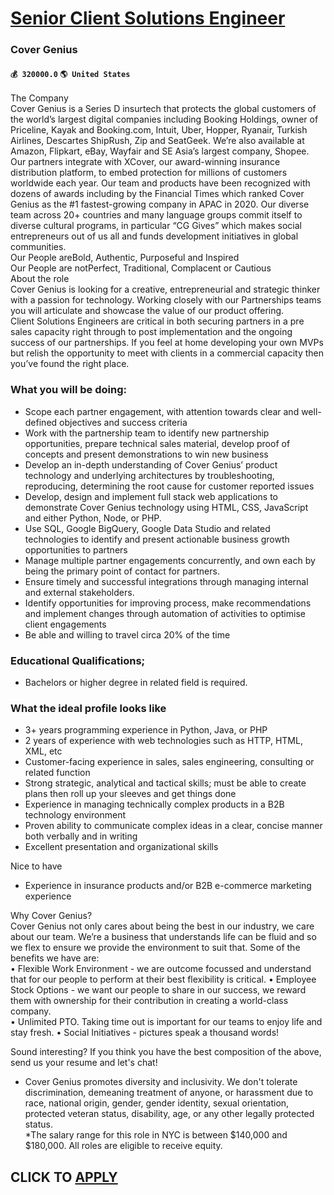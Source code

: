 # [Senior Client Solutions Engineer](https://www.remotewlb.com/apply/senior-client-solutions-engineer)  
### Cover Genius  
#### `💰 320000.0` `🌎 United States`  
The Company  
Cover Genius is a Series D insurtech that protects the global customers of the world’s largest digital companies including Booking Holdings, owner of Priceline, Kayak and Booking.com, Intuit, Uber, Hopper, Ryanair, Turkish Airlines, Descartes ShipRush, Zip and SeatGeek. We’re also available at Amazon, Flipkart, eBay, Wayfair and SE Asia’s largest company, Shopee. Our partners integrate with XCover, our award-winning insurance distribution platform, to embed protection for millions of customers worldwide each year. Our team and products have been recognized with dozens of awards including by the Financial Times which ranked Cover Genius as the #1 fastest-growing company in APAC in 2020. Our diverse team across 20+ countries and many language groups commit itself to diverse cultural programs, in particular “CG Gives” which makes social entrepreneurs out of us all and funds development initiatives in global communities.  
Our People areBold, Authentic, Purposeful and Inspired  
Our People are notPerfect, Traditional, Complacent or Cautious  
About the role  
Cover Genius is looking for a creative, entrepreneurial and strategic thinker with a passion for technology. Working closely with our Partnerships teams you will articulate and showcase the value of our product offering.  
Client Solutions Engineers are critical in both securing partners in a pre sales capacity right through to post implementation and the ongoing success of our partnerships. If you feel at home developing your own MVPs but relish the opportunity to meet with clients in a commercial capacity then you’ve found the right place.

### What you will be doing:

  * Scope each partner engagement, with attention towards clear and well-defined objectives and success criteria
  * Work with the partnership team to identify new partnership opportunities, prepare technical sales material, develop proof of concepts and present demonstrations to win new business
  * Develop an in-depth understanding of Cover Genius’ product technology and underlying architectures by troubleshooting, reproducing, determining the root cause for customer reported issues
  * Develop, design and implement full stack web applications to demonstrate Cover Genius technology using HTML, CSS, JavaScript and either Python, Node, or PHP.
  * Use SQL, Google BigQuery, Google Data Studio and related technologies to identify and present actionable business growth opportunities to partners
  * Manage multiple partner engagements concurrently, and own each by being the primary point of contact for partners.
  * Ensure timely and successful integrations through managing internal and external stakeholders.
  * Identify opportunities for improving process, make recommendations and implement changes through automation of activities to optimise client engagements
  * Be able and willing to travel circa 20% of the time

###  Educational Qualifications;

  * Bachelors or higher degree in related field is required.

### What the ideal profile looks like

  * 3+ years programming experience in Python, Java, or PHP
  * 2 years of experience with web technologies such as HTTP, HTML, XML, etc
  * Customer-facing experience in sales, sales engineering, consulting or related function
  * Strong strategic, analytical and tactical skills; must be able to create plans then roll up your sleeves and get things done
  * Experience in managing technically complex products in a B2B technology environment
  * Proven ability to communicate complex ideas in a clear, concise manner both verbally and in writing
  * Excellent presentation and organizational skills
  
Nice to have  

  * Experience in insurance products and/or B2B e-commerce marketing experience

Why Cover Genius?  
Cover Genius not only cares about being the best in our industry, we care about our team. We’re a business that understands life can be fluid and so we flex to ensure we provide the environment to suit that. Some of the benefits we have are:  
• Flexible Work Environment - we are outcome focussed and understand that for our people to perform at their best flexibility is critical. • Employee Stock Options - we want our people to share in our success, we reward them with ownership for their contribution in creating a world-class company.  
• Unlimited PTO. Taking time out is important for our teams to enjoy life and stay fresh. • Social Initiatives - pictures speak a thousand words!  
  
Sound interesting? If you think you have the best composition of the above, send us your resume and let's chat!  
* Cover Genius promotes diversity and inclusivity. We don't tolerate discrimination, demeaning treatment of anyone, or harassment due to race, national origin, gender, gender identity, sexual orientation, protected veteran status, disability, age, or any other legally protected status.  
*The salary range for this role in NYC is between $140,000 and $180,000. All roles are eligible to receive equity.  
## CLICK TO [APPLY](https://www.remotewlb.com/apply/senior-client-solutions-engineer)

